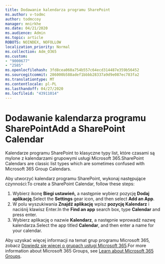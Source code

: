 ```yaml
---
title: Dodawanie kalendarza programu SharePoint
ms.author: v-todmc
author: todmccoy
manager: mnirkhe
ms.date: 04/21/2020
ms.audience: Admin
ms.topic: article
ROBOTS: NOINDEX, NOFOLLOW
localization_priority: Normal
ms.collection: Adm_O365
ms.custom:
- "9000677"
- "2585"
ms.openlocfilehash: 3fd8cea060a754b557c64ecd314487e359b56452
ms.sourcegitcommit: 286000b588adef1bbbb28337a9d9e087ec783fa2
ms.translationtype: MT
ms.contentlocale: pl-PL
ms.lasthandoff: 04/27/2020
ms.locfileid: "43911014"
---
```

# <a name="add-a-sharepoint-calendar"></a><span data-ttu-id="52b49-102">Dodawanie kalendarza programu SharePoint</span><span class="sxs-lookup"><span data-stu-id="52b49-102">Add a SharePoint Calendar</span></span>

<span data-ttu-id="52b49-103">Kalendarze programu SharePoint to klasyczne typy list, które czasami są mylone z kalendarzami grupowymi usługi Microsoft 365.</span><span class="sxs-lookup"><span data-stu-id="52b49-103">SharePoint Calendars are classic list types which are sometimes confused with Microsoft 365 Group Calendars.</span></span>
 
<span data-ttu-id="52b49-104">Aby utworzyć kalendarz programu SharePoint, wykonaj następujące czynności:</span><span class="sxs-lookup"><span data-stu-id="52b49-104">To create a SharePoint Calendar, follow these steps:</span></span>
 
1.  <span data-ttu-id="52b49-105">Wybierz ikonę **Biegi ustawień,** a następnie wybierz pozycję **Dodaj aplikację**.</span><span class="sxs-lookup"><span data-stu-id="52b49-105">Select the **Settings** gear icon, and then select **Add an App**.</span></span>
2.  <span data-ttu-id="52b49-106">W polu wyszukiwania **Znajdź aplikację** wpisz **pozycję Kalendarz** i naciśnij klawisz Enter.</span><span class="sxs-lookup"><span data-stu-id="52b49-106">In the **Find an app** search box, type **Calendar** and press enter.</span></span>
3.  <span data-ttu-id="52b49-107">Wybierz aplikację o nazwie **Kalendarz**, a następnie wprowadź nazwę kalendarza.</span><span class="sxs-lookup"><span data-stu-id="52b49-107">Select the app titled **Calendar**, and then enter a name for your calendar.</span></span>

<span data-ttu-id="52b49-108">Aby uzyskać więcej informacji na temat grup programu Microsoft 365, zobacz [Dowiedz się więcej o grupach usługi Microsoft 365](https://support.office.com/article/Learn-about-Office-365-groups-b565caa1-5c40-40ef-9915-60fdb2d97fa2).</span><span class="sxs-lookup"><span data-stu-id="52b49-108">For more information about Microsoft 365 Groups, see [Learn about Microsoft 365 Groups](https://support.office.com/article/Learn-about-Office-365-groups-b565caa1-5c40-40ef-9915-60fdb2d97fa2).</span></span>

